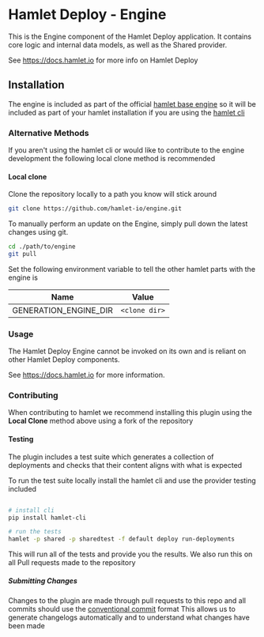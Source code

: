 # Hamlet Deploy - Engine

This is the Engine component of the Hamlet Deploy application. It contains core logic and internal data models, as well as the Shared provider.

See https://docs.hamlet.io for more info on Hamlet Deploy

## Installation

The engine is included as part of the official [hamlet base engine](https://github.com/hamlet-io/hamlet-engine-base/) so it will be included as part of your hamlet installation if you are using the [hamlet cli](https://pypi.org/project/hamlet-cli/)

### Alternative Methods

If you aren't using the hamlet cli or would like to contribute to the engine development the following local clone method is recommended

#### Local clone

Clone the repository locally to a path you know will stick around

```bash
git clone https://github.com/hamlet-io/engine.git
```

To manually perform an update on the Engine, simply pull down the latest changes using git.

```bash
cd ./path/to/engine
git pull
```

Set the following environment variable to tell the other hamlet parts with the engine is

| Name                  | Value              |
|-----------------------|--------------------|
| GENERATION_ENGINE_DIR | `<clone dir>`

### Usage

The Hamlet Deploy Engine cannot be invoked on its own and is reliant on other Hamlet Deploy components.

See https://docs.hamlet.io for more information.

### Contributing

When contributing to hamlet we recommend installing this plugin using the **Local Clone** method above using a fork of the repository

#### Testing

The plugin includes a test suite which generates a collection of deployments and checks that their content aligns with what is expected

To run the test suite locally install the hamlet cli and use the provider testing included

```bash

# install cli
pip install hamlet-cli

# run the tests
hamlet -p shared -p sharedtest -f default deploy run-deployments
```

This will run all of the tests and provide you the results. We also run this on all Pull requests made to the repository

##### Submitting Changes

Changes to the plugin are made through pull requests to this repo and all commits should use the [conventional commit](https://www.conventionalcommits.org/en/v1.0.0/) format
This allows us to generate changelogs automatically and to understand what changes have been made
